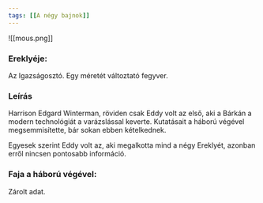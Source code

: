 ```yaml
---
tags: [[A négy bajnok]]
---
```

![[mous.png]]

### Ereklyéje: 

Az Igazságosztó. Egy méretét változtató fegyver. 

### Leírás

Harrison Edgard Winterman, röviden csak Eddy volt az első, aki a Bárkán a modern technológiát a varázslással keverte. Kutatásait a háború végével megsemmisítette, bár sokan ebben kételkednek.

Egyesek szerint Eddy volt az, aki megalkotta mind a négy Ereklyét, azonban erről nincsen pontosabb információ. 

### Faja a háború végével: 
  Zárolt adat.